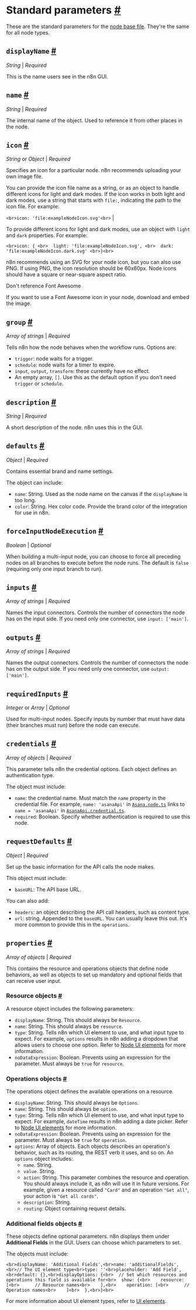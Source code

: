 # Standard parameters [\#](https://docs.n8n.io/integrations/creating-nodes/build/reference/node-base-files/standard-parameters/\#standard-parameters "Permanent link")

These are the standard parameters for the [node base file](https://docs.n8n.io/integrations/creating-nodes/build/reference/node-base-files/). They're the same for all node types.

## `displayName` [\#](https://docs.n8n.io/integrations/creating-nodes/build/reference/node-base-files/standard-parameters/\#displayname "Permanent link")

_String_ \| _Required_

This is the name users see in the n8n GUI.

## `name` [\#](https://docs.n8n.io/integrations/creating-nodes/build/reference/node-base-files/standard-parameters/\#name "Permanent link")

_String_ \| _Required_

The internal name of the object. Used to reference it from other places in the node.

## `icon` [\#](https://docs.n8n.io/integrations/creating-nodes/build/reference/node-base-files/standard-parameters/\#icon "Permanent link")

_String_ or _Object_ \| _Required_

Specifies an icon for a particular node. n8n recommends uploading your own image file.

You can provide the icon file name as a string, or as an object to handle different icons for light and dark modes.
If the icon works in both light and dark modes, use a string that starts with `file:`, indicating the path to the icon file. For example:

```<br>icon: 'file:exampleNodeIcon.svg'<br>``` |

To provide different icons for light and dark modes, use an object with `light` and `dark` properties. For example:

 ```<br>icon: { <br>  light: 'file:exampleNodeIcon.svg', <br>  dark: 'file:exampleNodeIcon.dark.svg' <br>}<br>```

n8n recommends using an SVG for your node icon, but you can also use PNG. If using PNG, the icon resolution should be 60x60px. Node icons should have a square or near-square aspect ratio.

Don't reference Font Awesome

If you want to use a Font Awesome icon in your node, download and embed the image.

## `group` [\#](https://docs.n8n.io/integrations/creating-nodes/build/reference/node-base-files/standard-parameters/\#group "Permanent link")

_Array of strings_ \| _Required_

Tells n8n how the node behaves when the workflow runs. Options are:

- `trigger`: node waits for a trigger.
- `schedule`: node waits for a timer to expire.
- `input`, `output`, `transform`: these currently have no effect.
- An empty array, `[]`. Use this as the default option if you don't need `trigger` or `schedule`.

## `description` [\#](https://docs.n8n.io/integrations/creating-nodes/build/reference/node-base-files/standard-parameters/\#description "Permanent link")

_String_ \| _Required_

A short description of the node. n8n uses this in the GUI.

## `defaults` [\#](https://docs.n8n.io/integrations/creating-nodes/build/reference/node-base-files/standard-parameters/\#defaults "Permanent link")

_Object_ \| _Required_

Contains essential brand and name settings.

The object can include:

- `name`: String. Used as the node name on the canvas if the `displayName` is too long.
- `color`: String. Hex color code. Provide the brand color of the integration for use in n8n.

## `forceInputNodeExecution` [\#](https://docs.n8n.io/integrations/creating-nodes/build/reference/node-base-files/standard-parameters/\#forceinputnodeexecution "Permanent link")

_Boolean_ \| _Optional_

When building a multi-input node, you can choose to force all preceding nodes on all branches to execute before the node runs. The default is `false` (requiring only one input branch to run).

## `inputs` [\#](https://docs.n8n.io/integrations/creating-nodes/build/reference/node-base-files/standard-parameters/\#inputs "Permanent link")

_Array of strings_ \| _Required_

Names the input connectors. Controls the number of connectors the node has on the input side. If you need only one connector, use `input: ['main']`.

## `outputs` [\#](https://docs.n8n.io/integrations/creating-nodes/build/reference/node-base-files/standard-parameters/\#outputs "Permanent link")

_Array of strings_ \| _Required_

Names the output connectors. Controls the number of connectors the node has on the output side. If you need only one connector, use `output: ['main']`.

## `requiredInputs` [\#](https://docs.n8n.io/integrations/creating-nodes/build/reference/node-base-files/standard-parameters/\#requiredinputs "Permanent link")

_Integer_ or _Array_ \| _Optional_

Used for multi-input nodes. Specify inputs by number that must have data (their branches must run) before the node can execute.

## `credentials` [\#](https://docs.n8n.io/integrations/creating-nodes/build/reference/node-base-files/standard-parameters/\#credentials "Permanent link")

_Array of objects_ \| _Required_

This parameter tells n8n the credential options. Each object defines an authentication type.

The object must include:

- `name`: the credential name. Must match the `name` property in the credential file. For example, `name: 'asanaApi'` in [`Asana.node.ts`](https://github.com/n8n-io/n8n/blob/master/packages/nodes-base/nodes/Asana/Asana.node.ts) links to `name = 'asanaApi'` in [`AsanaApi.credential.ts`](https://github.com/n8n-io/n8n/blob/master/packages/nodes-base/credentials/AsanaApi.credentials.ts).
- `required`: Boolean. Specify whether authentication is required to use this node.

## `requestDefaults` [\#](https://docs.n8n.io/integrations/creating-nodes/build/reference/node-base-files/standard-parameters/\#requestdefaults "Permanent link")

_Object_ \| _Required_

Set up the basic information for the API calls the node makes.

This object must include:

- `baseURL`: The API base URL.

You can also add:

- `headers`: an object describing the API call headers, such as content type.
- `url`: string. Appended to the `baseURL`. You can usually leave this out. It's more common to provide this in the `operations`.

## `properties` [\#](https://docs.n8n.io/integrations/creating-nodes/build/reference/node-base-files/standard-parameters/\#properties "Permanent link")

_Array of objects_ \| _Required_

This contains the resource and operations objects that define node behaviors, as well as objects to set up mandatory and optional fields that can receive user input.

### Resource objects [\#](https://docs.n8n.io/integrations/creating-nodes/build/reference/node-base-files/standard-parameters/\#resource-objects "Permanent link")

A resource object includes the following parameters:

- `displayName`: String. This should always be `Resource`.
- `name`: String. This should always be `resource`.
- `type`: String. Tells n8n which UI element to use, and what input type to expect. For example, `options` results in n8n adding a dropdown that allows users to choose one option. Refer to [Node UI elements](https://docs.n8n.io/integrations/creating-nodes/build/reference/ui-elements/) for more information.
- `noDataExpression`: Boolean. Prevents using an expression for the parameter. Must always be `true` for `resource`.

### Operations objects [\#](https://docs.n8n.io/integrations/creating-nodes/build/reference/node-base-files/standard-parameters/\#operations-objects "Permanent link")

The operations object defines the available operations on a resource.

- `displayName`: String. This should always be `Options`.
- `name`: String. This should always be `option`.
- `type`: String. Tells n8n which UI element to use, and what input type to expect. For example, `dateTime` results in n8n adding a date picker. Refer to [Node UI elements](https://docs.n8n.io/integrations/creating-nodes/build/reference/ui-elements/) for more information.
- `noDataExpression`: Boolean. Prevents using an expression for the parameter. Must always be `true` for `operation`.
- `options`: Array of objects. Each objects describes an operation's behavior, such as its routing, the REST verb it uses, and so on. An `options` object includes:
  - `name`. String.
  - `value`. String.
  - `action`: String. This parameter combines the resource and operation. You should always include it, as n8n will use it in future versions. For example, given a resource called `"Card"` and an operation `"Get all"`, your action is `"Get all cards"`.
  - `description`: String.
  - `routing`: Object containing request details.

### Additional fields objects [\#](https://docs.n8n.io/integrations/creating-nodes/build/reference/node-base-files/standard-parameters/\#additional-fields-objects "Permanent link")

These objects define optional parameters. n8n displays them under **Additional Fields** in the GUI. Users can choose which parameters to set.

The objects must include:

```<br>displayName: 'Additional Fields',<br>name: 'additionalFields',<br>// The UI element type<br>type: ''<br>placeholder: 'Add Field',<br>default: {},<br>displayOptions: {<br>  // Set which resources and operations this field is available for<br>  show: {<br>    resource: [<br>      // Resource names<br>    ],<br>    operation: [<br>      // Operation names<br>    ]<br>  },<br>}<br>```

For more information about UI element types, refer to [UI elements](https://docs.n8n.io/integrations/creating-nodes/build/reference/ui-elements/).